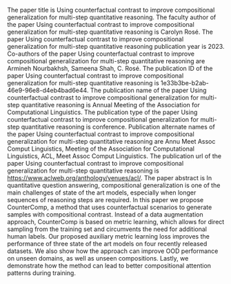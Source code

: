 The paper title is Using counterfactual contrast to improve compositional generalization for multi-step quantitative reasoning.
The faculty author of the paper Using counterfactual contrast to improve compositional generalization for multi-step quantitative reasoning is Carolyn Rosé.
The paper Using counterfactual contrast to improve compositional generalization for multi-step quantitative reasoning publication year is 2023.
Co-authors of the paper Using counterfactual contrast to improve compositional generalization for multi-step quantitative reasoning are Armineh Nourbakhsh, Sameena Shah, C. Rosé.
The publication ID of the paper Using counterfactual contrast to improve compositional generalization for multi-step quantitative reasoning is 1e33b3be-b2ab-46e9-96e8-d4eb4bad6e44.
The publication name of the paper Using counterfactual contrast to improve compositional generalization for multi-step quantitative reasoning is Annual Meeting of the Association for Computational Linguistics.
The publication type of the paper Using counterfactual contrast to improve compositional generalization for multi-step quantitative reasoning is conference.
Publication alternate names of the paper Using counterfactual contrast to improve compositional generalization for multi-step quantitative reasoning are Annu Meet Assoc Comput Linguistics, Meeting of the Association for Computational Linguistics, ACL, Meet Assoc Comput Linguistics.
The publication url of the paper Using counterfactual contrast to improve compositional generalization for multi-step quantitative reasoning is https://www.aclweb.org/anthology/venues/acl/.
The paper abstract is In quantitative question answering, compositional generalization is one of the main challenges of state of the art models, especially when longer sequences of reasoning steps are required. In this paper we propose CounterComp, a method that uses counterfactual scenarios to generate samples with compositional contrast. Instead of a data augmentation approach, CounterComp is based on metric learning, which allows for direct sampling from the training set and circumvents the need for additional human labels. Our proposed auxiliary metric learning loss improves the performance of three state of the art models on four recently released datasets. We also show how the approach can improve OOD performance on unseen domains, as well as unseen compositions. Lastly, we demonstrate how the method can lead to better compositional attention patterns during training.
